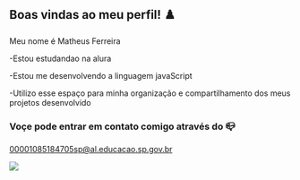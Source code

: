 ## Boas vindas ao meu perfil! ♟️

Meu nome é Matheus Ferreira

-Estou estudandao na alura

-Estou me desenvolvendo a linguagem javaScript

-Utilizo esse espaço para  minha organização e compartilhamento dos meus projetos desenvolvido

 ### Voçe pode entrar em contato comigo através do 📪
 00001085184705sp@al.educacao.sp.gov.br

 ![](https://media1.tenor.com/m/1ozg43crJ5EAAAAC/emoji-3d.gif)
